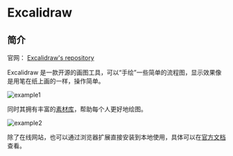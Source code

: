 # Excalidraw

## 简介

官网： [Excalidraw's repository](https://github.com/excalidraw/excalidraw)

Excalidraw 是一款开源的画图工具，可以“手绘”一些简单的流程图，显示效果像是用笔在纸上画的一样，操作简单。

![example1](https://ggssh.oss-cn-beijing.aliyuncs.com/mdimg/20230203182851.png)

同时其拥有丰富的[素材库](https://libraries.excalidraw.com/?theme=light&sort=default)，帮助每个人更好地绘图。

![example2](https://ggssh.oss-cn-beijing.aliyuncs.com/mdimg/20230203183006.png)

除了在线网站，也可以通过浏览器扩展直接安装到本地使用，具体可以在[官方文档](https://docs.excalidraw.com/docs)查看。
